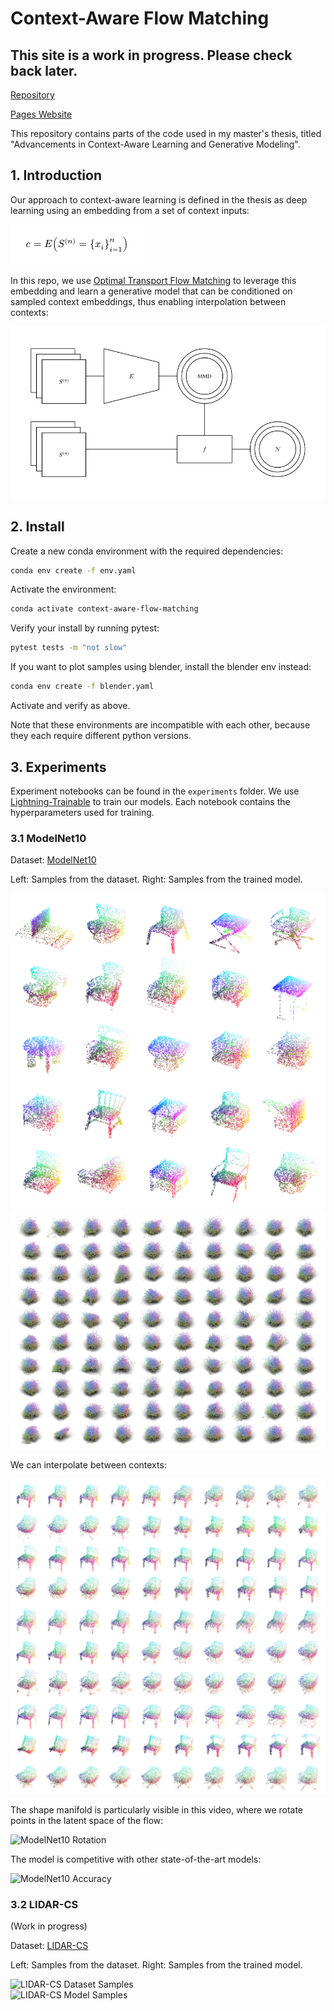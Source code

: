 # Context-Aware Flow Matching

## This site is a work in progress. Please check back later.

[Repository](https://github.com/LarsKue/context-aware-flow-matching)

[Pages Website](https://larskue.github.io/context-aware-flow-matching/)

This repository contains parts of the code used in my master's thesis, titled
"Advancements in Context-Aware Learning and Generative Modeling".

## 1. Introduction

Our approach to context-aware learning is defined in the thesis as
deep learning using an embedding from a set of context inputs:

<div class="row">
    <div class="col">
        <img src="docs/context-aware-learning.webp" alt="Context-Aware Learning">
    </div>
</div>


In this repo, we use [Optimal Transport Flow Matching](https://arxiv.org/abs/2302.00482) to leverage this
embedding and learn a  generative model that can be conditioned on sampled
context embeddings, thus enabling interpolation between contexts:

<div class="row">
    <div class="col">
        <img src="docs/context-aware-flow-matching.webp" alt="Interpolation">
    </div>
</div>

## 2. Install

Create a new conda environment with the required dependencies:
```bash
conda env create -f env.yaml
```

Activate the environment:
```bash
conda activate context-aware-flow-matching
```

Verify your install by running pytest:
```bash
pytest tests -m "not slow"
```

If you want to plot samples using blender, install the blender env instead:

```bash
conda env create -f blender.yaml
```

Activate and verify as above.

Note that these environments are incompatible with each other,
because they each require different python versions.

## 3. Experiments

Experiment notebooks can be found in the `experiments` folder. We use
[Lightning-Trainable](https://github.com/LarsKue/lightning-trainable)
to train our models. Each notebook contains the hyperparameters used for training.

### 3.1 ModelNet10



Dataset: [ModelNet10](https://3dvision.princeton.edu/projects/2014/3DShapeNets/)

Left: Samples from the dataset. Right: Samples from the trained model.

<div class="row">
    <div class="col">
        <img src="docs/modelnet10/data_samples.webp" alt="ModelNet10 Dataset Samples">
    </div>
    <div class="col">
        <img src="docs/modelnet10/model_samples.webp" alt="ModelNet10 Model Samples">
    </div>
</div>

We can interpolate between contexts:

<div class="row">
    <div class="col">
        <img src="docs/modelnet10/interpolation.webp" alt="ModelNet10 Context Interpolation">
    </div>
</div>

The shape manifold is particularly visible in this video,
where we rotate points in the latent space of the flow:

<div class="row">
    <div class="col">
        <img src="docs/modelnet10/rotation.webp" alt="ModelNet10 Rotation">
    </div>
</div>

The model is competitive with other state-of-the-art models:

<div class="row">
    <div class="col">
        <img src="docs/modelnet10/metrics.webp" alt="ModelNet10 Accuracy">
    </div>
</div>


### 3.2 LIDAR-CS

(Work in progress)

Dataset: [LIDAR-CS](https://github.com/LiDAR-Perception/LiDAR-CS)

Left: Samples from the dataset. Right: Samples from the trained model.

<div class="row">
    <div class="col">
        <img src="docs/lidar-cs/data_samples.png" alt="LIDAR-CS Dataset Samples">
    </div>
    <div class="col">
        <img src="docs/lidar-cs/model_samples.png" alt="LIDAR-CS Model Samples">
    </div>
</div>




